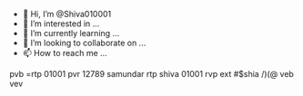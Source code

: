 - 👋 Hi, I’m @Shiva010001
- 👀 I’m interested in ...
- 🌱 I’m currently learning ...
- 💞️ I’m looking to collaborate on ...
- 📫 How to reach me ...

<!---
Shiva010001/Shiva010001 is a ✨ special ✨ repository because its `README.md` (this file) appears on your GitHub profile.
You can click the Preview link to take a look at your changes.
--->
pvb =rtp 01001
pvr 12789 samundar rtp
shiva 01001 rvp ext
#$shia /)(@ veb vev
